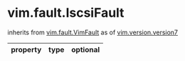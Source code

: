 vim.fault.IscsiFault
====================
inherits from [vim.fault.VimFault](docs/vim.fault.VimFault.md)
as of [vim.version.version7](docs/vim.version.md)

| property | type | optional |
|:---------|:-----|:---------|
